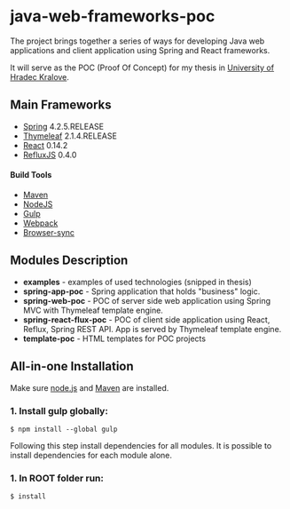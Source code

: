 # java-web-frameworks-poc
The project brings together a series of ways for developing Java web applications and client application using Spring and React frameworks.

It will serve as the POC (Proof Of Concept) for my thesis in [University of Hradec Kralove](https://www.uhk.cz/cs-CZ/UHK).

## Main Frameworks

- [Spring](https://spring.io/) 4.2.5.RELEASE
- [Thymeleaf](http://www.thymeleaf.org/) 2.1.4.RELEASE
- [React](https://facebook.github.io/react/) 0.14.2
- [RefluxJS](https://github.com/reflux/refluxjs) 0.4.0

#### Build Tools

- [Maven](https://maven.apache.org/)
- [NodeJS](https://nodejs.org/en/)
- [Gulp](http://gulpjs.com/)
- [Webpack](https://webpack.github.io/)
- [Browser-sync](http://www.browsersync.io/)

## Modules Description

- **examples** - examples of used technologies (snipped in thesis)
- **spring-app-poc** - Spring application that holds "business" logic.
- **spring-web-poc** - POC of server side web application using Spring MVC with Thymeleaf template engine.
- **spring-react-flux-poc** - POC of client side application using React, Reflux, Spring REST API. App is served by Thymeleaf template engine.
- **template-poc** - HTML templates for POC projects

## All-in-one Installation

Make sure [node.js](https://nodejs.org) and [Maven](https://maven.apache.org/) are installed.

### 1. Install gulp globally:

```
$ npm install --global gulp
```


Following this step install dependencies for all modules. It is possible to install dependencies for each module alone.

### 1. In ROOT folder run:

```
$ install
```

